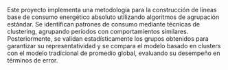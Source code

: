 Este proyecto implementa una metodología para la construcción de líneas base de consumo energético absoluto utilizando algoritmos de agrupación estándar. Se identifican patrones de consumo mediante técnicas de clustering, agrupando períodos con comportamientos similares. Posteriormente, se validan estadísticamente los grupos obtenidos para garantizar su representatividad y se compara el modelo basado en clusters con el modelo tradicional de promedio global, evaluando su desempeño en términos de error.
